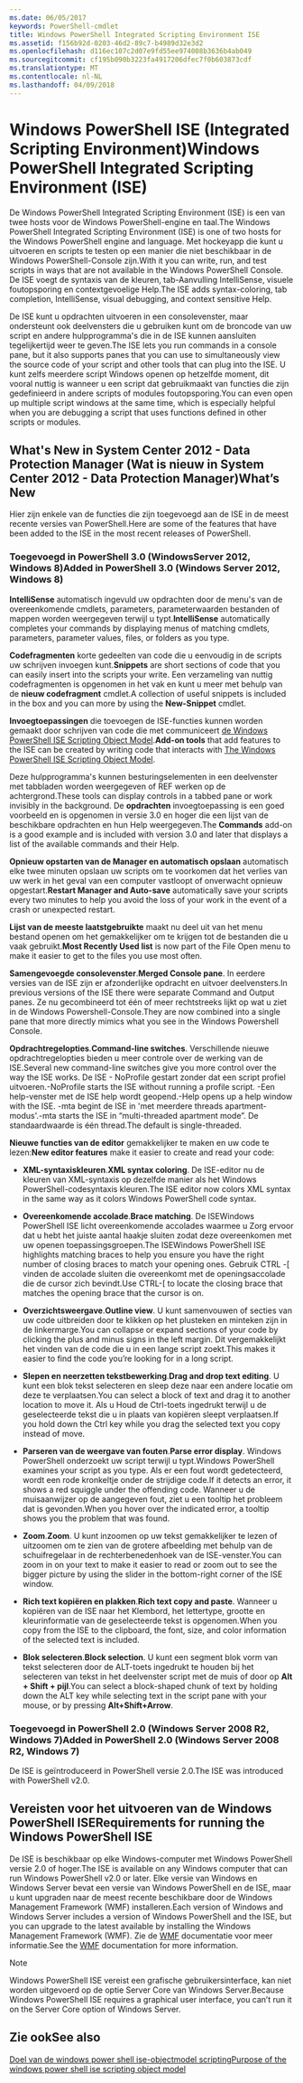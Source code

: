 ```yaml
---
ms.date: 06/05/2017
keywords: PowerShell-cmdlet
title: Windows PowerShell Integrated Scripting Environment ISE
ms.assetid: f156b92d-0203-46d2-89c7-b4989d32e3d2
ms.openlocfilehash: d116ec107c2d07e9fd55ee974008b3636b4ab049
ms.sourcegitcommit: cf195b090b3223fa4917206dfec7f0b603873cdf
ms.translationtype: MT
ms.contentlocale: nl-NL
ms.lasthandoff: 04/09/2018
---
```

# <a name="windows-powershell-integrated-scripting-environment-ise"></a><span data-ttu-id="1f311-103">Windows PowerShell ISE (Integrated Scripting Environment)</span><span class="sxs-lookup"><span data-stu-id="1f311-103">Windows PowerShell Integrated Scripting Environment (ISE)</span></span>

<span data-ttu-id="1f311-104">De Windows PowerShell Integrated Scripting Environment (ISE) is een van twee hosts voor de Windows PowerShell-engine en taal.</span><span class="sxs-lookup"><span data-stu-id="1f311-104">The Windows PowerShell Integrated Scripting Environment (ISE) is one of two hosts for the Windows PowerShell engine and language.</span></span> <span data-ttu-id="1f311-105">Met hockeyapp die kunt u uitvoeren en scripts te testen op een manier die niet beschikbaar in de Windows PowerShell-Console zijn.</span><span class="sxs-lookup"><span data-stu-id="1f311-105">With it you can write, run, and test scripts in ways that are not available in the Windows PowerShell Console.</span></span> <span data-ttu-id="1f311-106">De ISE voegt de syntaxis van de kleuren, tab-Aanvulling IntelliSense, visuele foutopsporing en contextgevoelige Help.</span><span class="sxs-lookup"><span data-stu-id="1f311-106">The ISE adds syntax-coloring, tab completion, IntelliSense, visual debugging, and context sensitive Help.</span></span>

<span data-ttu-id="1f311-107">De ISE kunt u opdrachten uitvoeren in een consolevenster, maar ondersteunt ook deelvensters die u gebruiken kunt om de broncode van uw script en andere hulpprogramma's die in de ISE kunnen aansluiten tegelijkertijd weer te geven.</span><span class="sxs-lookup"><span data-stu-id="1f311-107">The ISE lets you run commands in a console pane, but it also supports panes that you can use to simultaneously view the source code of your script and other tools that can plug into the ISE.</span></span> <span data-ttu-id="1f311-108">U kunt zelfs meerdere script Windows openen op hetzelfde moment, dit vooral nuttig is wanneer u een script dat gebruikmaakt van functies die zijn gedefinieerd in andere scripts of modules foutopsporing.</span><span class="sxs-lookup"><span data-stu-id="1f311-108">You can even open up multiple script windows at the same time, which is especially helpful when you are debugging a script that uses functions defined in other scripts or modules.</span></span>

## <a name="whats-new"></a><span data-ttu-id="1f311-109">What's New in System Center 2012 - Data Protection Manager (Wat is nieuw in System Center 2012 - Data Protection Manager)</span><span class="sxs-lookup"><span data-stu-id="1f311-109">What’s New</span></span>

<span data-ttu-id="1f311-110">Hier zijn enkele van de functies die zijn toegevoegd aan de ISE in de meest recente versies van PowerShell.</span><span class="sxs-lookup"><span data-stu-id="1f311-110">Here are some of the features that have been added to the ISE in the most recent releases of PowerShell.</span></span>

### <a name="added-in-powershell-30-windows-server-2012-windows-8"></a><span data-ttu-id="1f311-111">Toegevoegd in PowerShell 3.0 (WindowsServer 2012, Windows 8)</span><span class="sxs-lookup"><span data-stu-id="1f311-111">Added in PowerShell 3.0 (Windows Server 2012, Windows 8)</span></span>

<span data-ttu-id="1f311-112">**IntelliSense** automatisch ingevuld uw opdrachten door de menu's van de overeenkomende cmdlets, parameters, parameterwaarden bestanden of mappen worden weergegeven terwijl u typt.</span><span class="sxs-lookup"><span data-stu-id="1f311-112">**IntelliSense** automatically completes your commands by displaying menus of matching cmdlets, parameters, parameter values, files, or folders as you type.</span></span>

<span data-ttu-id="1f311-113">**Codefragmenten** korte gedeelten van code die u eenvoudig in de scripts uw schrijven invoegen kunt.</span><span class="sxs-lookup"><span data-stu-id="1f311-113">**Snippets** are short sections of code that you can easily insert into the scripts your write.</span></span> <span data-ttu-id="1f311-114">Een verzameling van nuttig codefragmenten is opgenomen in het vak en kunt u meer met behulp van de **nieuw codefragment** cmdlet.</span><span class="sxs-lookup"><span data-stu-id="1f311-114">A collection of useful snippets is included in the box and you can more by using the **New-Snippet** cmdlet.</span></span>

<span data-ttu-id="1f311-115">**Invoegtoepassingen** die toevoegen de ISE-functies kunnen worden gemaakt door schrijven van code die met communiceert [de Windows PowerShell ISE Scripting Object Model](../../core-powershell/ise/The-ISE-Object-Model-Hierarchy.md).</span><span class="sxs-lookup"><span data-stu-id="1f311-115">**Add-on tools** that add features to the ISE can be created by writing code that interacts with [The Windows PowerShell ISE Scripting Object Model](../../core-powershell/ise/The-ISE-Object-Model-Hierarchy.md).</span></span>

<span data-ttu-id="1f311-116">Deze hulpprogramma's kunnen besturingselementen in een deelvenster met tabbladen worden weergegeven of REF werken op de achtergrond.</span><span class="sxs-lookup"><span data-stu-id="1f311-116">These tools can display controls in a tabbed pane or work invisibly in the background.</span></span> <span data-ttu-id="1f311-117">De **opdrachten** invoegtoepassing is een goed voorbeeld en is opgenomen in versie 3.0 en hoger die een lijst van de beschikbare opdrachten en hun Help weergegeven.</span><span class="sxs-lookup"><span data-stu-id="1f311-117">The **Commands** add-on is a good example and is included with version 3.0 and later that displays a list of the available commands and their Help.</span></span>

<span data-ttu-id="1f311-118">**Opnieuw opstarten van de Manager en automatisch opslaan** automatisch elke twee minuten opslaan uw scripts om te voorkomen dat het verlies van uw werk in het geval van een computer vastloopt of onverwacht opnieuw opgestart.</span><span class="sxs-lookup"><span data-stu-id="1f311-118">**Restart Manager and Auto-save** automatically save your scripts every two minutes to help you avoid the loss of your work in the event of a crash or unexpected restart.</span></span>

<span data-ttu-id="1f311-119">**Lijst van de meeste laatstgebruikte** maakt nu deel uit van het menu bestand openen om het gemakkelijker om te krijgen tot de bestanden die u vaak gebruikt.</span><span class="sxs-lookup"><span data-stu-id="1f311-119">**Most Recently Used list** is now part of the File Open menu to make it easier to get to the files you use most often.</span></span>

<span data-ttu-id="1f311-120">**Samengevoegde consolevenster**.</span><span class="sxs-lookup"><span data-stu-id="1f311-120">**Merged Console pane**.</span></span> <span data-ttu-id="1f311-121">In eerdere versies van de ISE zijn er afzonderlijke opdracht en uitvoer deelvensters.</span><span class="sxs-lookup"><span data-stu-id="1f311-121">In previous versions of the ISE there were separate Command and Output panes.</span></span> <span data-ttu-id="1f311-122">Ze nu gecombineerd tot één of meer rechtstreeks lijkt op wat u ziet in de Windows Powershell-Console.</span><span class="sxs-lookup"><span data-stu-id="1f311-122">They are now combined into a single pane that more directly mimics what you see in the Windows Powershell Console.</span></span>

<span data-ttu-id="1f311-123">**Opdrachtregelopties**.</span><span class="sxs-lookup"><span data-stu-id="1f311-123">**Command-line switches**.</span></span> <span data-ttu-id="1f311-124">Verschillende nieuwe opdrachtregelopties bieden u meer controle over de werking van de ISE.</span><span class="sxs-lookup"><span data-stu-id="1f311-124">Several new command-line switches give you more control over the way the ISE works.</span></span> <span data-ttu-id="1f311-125">De ISE - NoProfile gestart zonder dat een script profiel uitvoeren.</span><span class="sxs-lookup"><span data-stu-id="1f311-125">-NoProfile starts the ISE without running a profile script.</span></span> <span data-ttu-id="1f311-126">-Een help-venster met de ISE help wordt geopend.</span><span class="sxs-lookup"><span data-stu-id="1f311-126">-Help opens up a help window with the ISE.</span></span> <span data-ttu-id="1f311-127">-mta begint de ISE in 'met meerdere threads apartment-modus'.</span><span class="sxs-lookup"><span data-stu-id="1f311-127">-mta starts the ISE in “multi-threaded apartment mode”.</span></span> <span data-ttu-id="1f311-128">De standaardwaarde is één thread.</span><span class="sxs-lookup"><span data-stu-id="1f311-128">The default is single-threaded.</span></span>

<span data-ttu-id="1f311-129">**Nieuwe functies van de editor** gemakkelijker te maken en uw code te lezen:</span><span class="sxs-lookup"><span data-stu-id="1f311-129">**New editor features** make it easier to create and read your code:</span></span>

- <span data-ttu-id="1f311-130">**XML-syntaxiskleuren**.</span><span class="sxs-lookup"><span data-stu-id="1f311-130">**XML syntax coloring**.</span></span> <span data-ttu-id="1f311-131">De ISE-editor nu de kleuren van XML-syntaxis op dezelfde manier als het Windows PowerShell-codesyntaxis kleuren.</span><span class="sxs-lookup"><span data-stu-id="1f311-131">The ISE editor now colors XML syntax in the same way as it colors Windows PowerShell code syntax.</span></span>

- <span data-ttu-id="1f311-132">**Overeenkomende accolade**.</span><span class="sxs-lookup"><span data-stu-id="1f311-132">**Brace matching**.</span></span> <span data-ttu-id="1f311-133">De ISEWindows PowerShell ISE licht overeenkomende accolades waarmee u Zorg ervoor dat u hebt het juiste aantal haakje sluiten zodat deze overeenkomen met uw openen toepassingsgroepen.</span><span class="sxs-lookup"><span data-stu-id="1f311-133">The ISEWindows PowerShell ISE highlights matching braces to help you ensure you have the right number of closing braces to match your opening ones.</span></span> <span data-ttu-id="1f311-134">Gebruik CTRL -\[ vinden de accolade sluiten die overeenkomt met de openingsaccolade die de cursor zich bevindt.</span><span class="sxs-lookup"><span data-stu-id="1f311-134">Use CTRL-\[ to locate the closing brace that matches the opening brace that the cursor is on.</span></span>

- <span data-ttu-id="1f311-135">**Overzichtsweergave**.</span><span class="sxs-lookup"><span data-stu-id="1f311-135">**Outline view**.</span></span> <span data-ttu-id="1f311-136">U kunt samenvouwen of secties van uw code uitbreiden door te klikken op het plusteken en minteken zijn in de linkermarge.</span><span class="sxs-lookup"><span data-stu-id="1f311-136">You can collapse or expand sections of your code by clicking the plus and minus signs in the left margin.</span></span> <span data-ttu-id="1f311-137">Dit vergemakkelijkt het vinden van de code die u in een lange script zoekt.</span><span class="sxs-lookup"><span data-stu-id="1f311-137">This makes it easier to find the code you’re looking for in a long script.</span></span>

- <span data-ttu-id="1f311-138">**Slepen en neerzetten tekstbewerking**.</span><span class="sxs-lookup"><span data-stu-id="1f311-138">**Drag and drop text editing**.</span></span> <span data-ttu-id="1f311-139">U kunt een blok tekst selecteren en sleep deze naar een andere locatie om deze te verplaatsen.</span><span class="sxs-lookup"><span data-stu-id="1f311-139">You can select a block of text and drag it to another location to move it.</span></span> <span data-ttu-id="1f311-140">Als u Houd de Ctrl-toets ingedrukt terwijl u de geselecteerde tekst die u in plaats van kopiëren sleept verplaatsen.</span><span class="sxs-lookup"><span data-stu-id="1f311-140">If you hold down the Ctrl key while you drag the selected text you copy instead of move.</span></span>

- <span data-ttu-id="1f311-141">**Parseren van de weergave van fouten**.</span><span class="sxs-lookup"><span data-stu-id="1f311-141">**Parse error display**.</span></span> <span data-ttu-id="1f311-142">Windows PowerShell onderzoekt uw script terwijl u typt.</span><span class="sxs-lookup"><span data-stu-id="1f311-142">Windows PowerShell examines your script as you type.</span></span> <span data-ttu-id="1f311-143">Als er een fout wordt gedetecteerd, wordt een rode kronkeltje onder de strijdige code.</span><span class="sxs-lookup"><span data-stu-id="1f311-143">If it detects an error, it shows a red squiggle under the offending code.</span></span> <span data-ttu-id="1f311-144">Wanneer u de muisaanwijzer op de aangegeven fout, ziet u een tooltip het probleem dat is gevonden.</span><span class="sxs-lookup"><span data-stu-id="1f311-144">When you hover over the indicated error, a tooltip shows you the problem that was found.</span></span>

- <span data-ttu-id="1f311-145">**Zoom**.</span><span class="sxs-lookup"><span data-stu-id="1f311-145">**Zoom**.</span></span> <span data-ttu-id="1f311-146">U kunt inzoomen op uw tekst gemakkelijker te lezen of uitzoomen om te zien van de grotere afbeelding met behulp van de schuifregelaar in de rechterbenedenhoek van de ISE-venster.</span><span class="sxs-lookup"><span data-stu-id="1f311-146">You can zoom in on your text to make it easier to read or zoom out to see the bigger picture by using the slider in the bottom-right corner of the ISE window.</span></span>

- <span data-ttu-id="1f311-147">**Rich text kopiëren en plakken**.</span><span class="sxs-lookup"><span data-stu-id="1f311-147">**Rich text copy and paste**.</span></span> <span data-ttu-id="1f311-148">Wanneer u kopiëren van de ISE naar het Klembord, het lettertype, grootte en kleurinformatie van de geselecteerde tekst is opgenomen.</span><span class="sxs-lookup"><span data-stu-id="1f311-148">When you copy from the ISE to the clipboard, the font, size, and color information of the selected text is included.</span></span>

- <span data-ttu-id="1f311-149">**Blok selecteren**.</span><span class="sxs-lookup"><span data-stu-id="1f311-149">**Block selection**.</span></span> <span data-ttu-id="1f311-150">U kunt een segment blok vorm van tekst selecteren door de ALT-toets ingedrukt te houden bij het selecteren van tekst in het deelvenster script met de muis of door op **Alt + Shift + pijl**.</span><span class="sxs-lookup"><span data-stu-id="1f311-150">You can select a block-shaped chunk of text by holding down the ALT key while selecting text in the script pane with your mouse, or by pressing **Alt+Shift+Arrow**.</span></span>

### <a name="added-in-powershell-20-windows-server-2008-r2-windows-7"></a><span data-ttu-id="1f311-151">Toegevoegd in PowerShell 2.0 (Windows Server 2008 R2, Windows 7)</span><span class="sxs-lookup"><span data-stu-id="1f311-151">Added in PowerShell 2.0 (Windows Server 2008 R2, Windows 7)</span></span>

<span data-ttu-id="1f311-152">De ISE is geïntroduceerd in PowerShell versie 2.0.</span><span class="sxs-lookup"><span data-stu-id="1f311-152">The ISE was introduced with PowerShell v2.0.</span></span>

## <a name="requirements-for-running-the-windows-powershell-ise"></a><span data-ttu-id="1f311-153">Vereisten voor het uitvoeren van de Windows PowerShell ISE</span><span class="sxs-lookup"><span data-stu-id="1f311-153">Requirements for running the Windows PowerShell ISE</span></span>

<span data-ttu-id="1f311-154">De ISE is beschikbaar op elke Windows-computer met Windows PowerShell versie 2.0 of hoger.</span><span class="sxs-lookup"><span data-stu-id="1f311-154">The ISE is available on any Windows computer that can run Windows PowerShell v2.0 or later.</span></span> <span data-ttu-id="1f311-155">Elke versie van Windows en Windows Server bevat een versie van Windows PowerShell en de ISE, maar u kunt upgraden naar de meest recente beschikbare door de Windows Management Framework (WMF) installeren.</span><span class="sxs-lookup"><span data-stu-id="1f311-155">Each version of Windows and Windows Server includes a version of Windows PowerShell and the ISE, but you can upgrade to the latest available by installing the Windows Management Framework (WMF).</span></span> <span data-ttu-id="1f311-156">Zie de [WMF](/powershell/wmf/readme) documentatie voor meer informatie.</span><span class="sxs-lookup"><span data-stu-id="1f311-156">See the [WMF](/powershell/wmf/readme) documentation for more information.</span></span>

> [!NOTE]
> <span data-ttu-id="1f311-157">Windows PowerShell ISE vereist een grafische gebruikersinterface, kan niet worden uitgevoerd op de optie Server Core van Windows Server.</span><span class="sxs-lookup"><span data-stu-id="1f311-157">Because Windows PowerShell ISE requires a graphical user interface, you can’t run it on the Server Core option of Windows Server.</span></span>

## <a name="see-also"></a><span data-ttu-id="1f311-158">Zie ook</span><span class="sxs-lookup"><span data-stu-id="1f311-158">See also</span></span>

[<span data-ttu-id="1f311-159">Doel van de windows power shell ise-objectmodel scripting</span><span class="sxs-lookup"><span data-stu-id="1f311-159">Purpose of the windows power shell ise scripting object model</span></span>](../../core-powershell/ise/Purpose-of-the-Windows-PowerShell-ISE-Scripting-Object-Model.md)